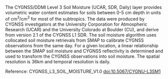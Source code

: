 The CYGNSS/DDMI Level 3 Soil Moisture (UCAR, SDR, Daily) layer provides volumetric water content estimates for soils between 0-5 cm depth in units of cm<sup>3</sup>/cm<sup>3</sup> for most of the subtropics. The data were produced by CYGNSS investigators at the University Corporation for Atmospheric Research (UCAR) and the University Colorado at Boulder (CU), and derive from version 2.1 of the CYGNSS L1 SDR. The soil moisture algorithm uses collocated soil moisture retrievals from SMAP to calibrate CYGNSS observations from the same day. For a given location, a linear relationship between the SMAP soil moisture and CYGNSS reflectivity is determined and used to transform the CYGNSS observations into soil moisture. The spatial resolution is 36km and temporal resolution is daily.

Reference: CYGNSS_L3_SOIL_MOISTURE_V1.0 [doi:10.5067/CYGNU-L3SM1](https://doi.org/10.5067/CYGNU-L3SM1)